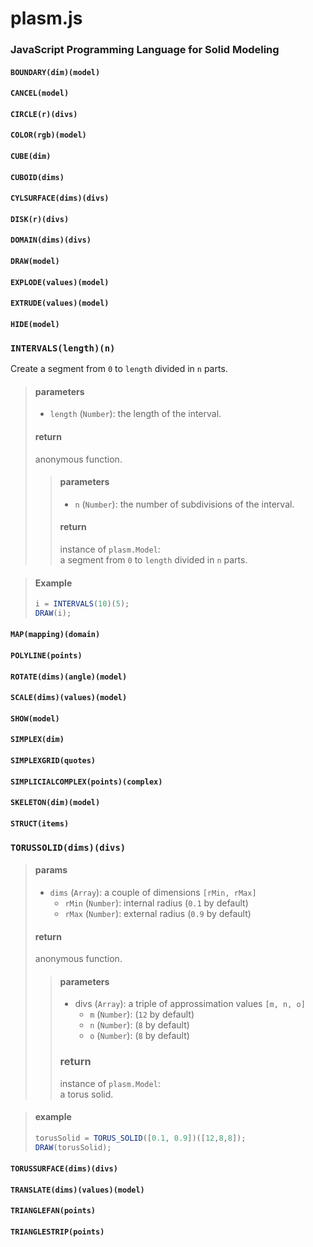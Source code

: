 # plasm.js

### JavaScript Programming Language for Solid Modeling

#### `BOUNDARY(dim)(model)`

#### `CANCEL(model)`

#### `CIRCLE(r)(divs)`

#### `COLOR(rgb)(model)`

#### `CUBE(dim)`

#### `CUBOID(dims)`

#### `CYLSURFACE(dims)(divs)`

#### `DISK(r)(divs)`

#### `DOMAIN(dims)(divs)`

#### `DRAW(model)`

#### `EXPLODE(values)(model)`

#### `EXTRUDE(values)(model)`

#### `HIDE(model)`

### `INTERVALS(length)(n)`
Create a segment from `0` to `length` divided in `n` parts.

> #### parameters
> - `length` (`Number`): the length of the interval.
>
> #### return 
> anonymous function.
> > 
> > #### parameters
> > - `n` (`Number`): the number of subdivisions of the interval.
> >  
> > #### return
> > instance of `plasm.Model`:  
> > a segment from `0` to `length` divided in `n` parts.

> #### Example
>
>```js
> i = INTERVALS(10)(5);
> DRAW(i);
>```

#### `MAP(mapping)(domain)`

#### `POLYLINE(points)`

#### `ROTATE(dims)(angle)(model)`

#### `SCALE(dims)(values)(model)`

#### `SHOW(model)`

#### `SIMPLEX(dim)`

#### `SIMPLEXGRID(quotes)`

#### `SIMPLICIALCOMPLEX(points)(complex)`

#### `SKELETON(dim)(model)`

#### `STRUCT(items)`

### `TORUSSOLID(dims)(divs)`

> #### params
> - `dims` (`Array`): a couple of dimensions `[rMin, rMax]`
>   - `rMin` (`Number`): internal radius (`0.1` by default)
>   - `rMax` (`Number`): external radius (`0.9` by default)
> 
> #### return
> anonymous function.
> 
> > #### parameters
> > - divs (`Array`): a triple of approssimation values `[m, n, o]`
> >   - `m` (`Number`): (`12` by default)
> >   - `n` (`Number`): (`8` by default)
> >   - `o` (`Number`): (`8` by default)
> > 
> > ### return
> > instance of `plasm.Model`:  
> > a torus solid.

> #### example
> 
> ```js
> torusSolid = TORUS_SOLID([0.1, 0.9])([12,8,8]);
> DRAW(torusSolid);
> ```

#### `TORUSSURFACE(dims)(divs)`

#### `TRANSLATE(dims)(values)(model)`

#### `TRIANGLEFAN(points)`

#### `TRIANGLESTRIP(points)`
